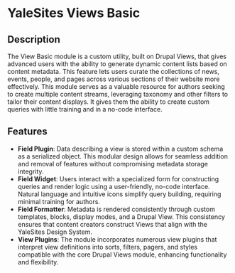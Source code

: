 # YaleSites Views Basic

## Description
The View Basic module is a custom utility, built on Drupal Views, that gives advanced users with the ability to generate dynamic content lists based on content metadata. This feature lets users curate the collections of news, events, people, and pages across various sections of their website more effectively. This module serves as a valuable resource for authors seeking to create multiple content streams, leveraging taxonomy and other filters to tailor their content displays. It gives them the ability to create custom queries with little training and in a no-code interface.

## Features
- **Field Plugin**: Data describing a view is stored within a custom schema as a serialized object. This modular design allows for seamless addition and removal of features without compromising metadata storage integrity.
- **Field Widget**: Users interact with a specialized form for constructing queries and render logic using a user-friendly, no-code interface. Natural language and intuitive icons simplify query building, requiring minimal training for authors.
- **Field Formatter**: Metadata is rendered consistently through custom templates, blocks, display modes, and a Drupal View. This consistency ensures that content creators construct Views that align with the YaleSites Design System.
- **View Plugins**: The module incorporates numerous view plugins that interpret view definitions into sorts, filters, pagers, and styles compatible with the core Drupal Views module, enhancing functionality and flexibility.
